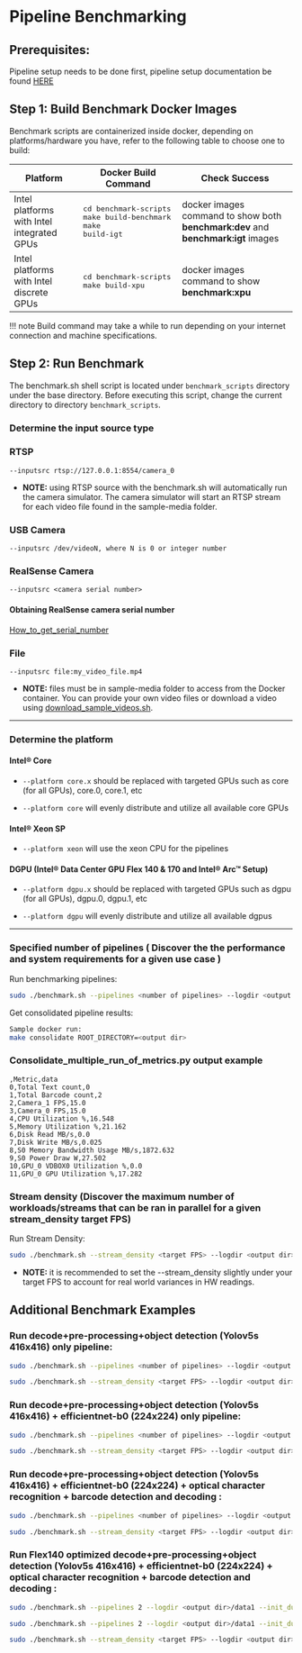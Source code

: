 # Pipeline Benchmarking

## Prerequisites: 
Pipeline setup needs to be done first, pipeline setup documentation be found [HERE](./pipelinesetup.md)

## Step 1: Build Benchmark Docker Images
Benchmark scripts are containerized inside docker, depending on platforms/hardware you have, refer to the following table to choose one to build:

| Platform                                   | Docker Build Command      | Check Success                                |
| ------------------------------------------ | ------------------------- |----------------------------------------------|
| Intel platforms with Intel integrated GPUs | <pre>cd benchmark-scripts<br>make build-benchmark<br>make build-igt</pre> | docker images command to show both <b>benchmark:dev</b> and <b>benchmark:igt</b> images |
| Intel platforms with Intel discrete GPUs   | <pre><pre>cd benchmark-scripts<br>make build-xpu</pre> | docker images command to show <b>benchmark:xpu</b> |

!!! note
    Build command may take a while to run depending on your internet connection and machine specifications.

## Step 2: Run Benchmark
The benchmark.sh shell script is located under `benchmark_scripts` directory under the base directory.  Before executing this script,
change the current directory to directory `benchmark_scripts`.

### Determine the input source type

### RTSP

    --inputsrc rtsp://127.0.0.1:8554/camera_0

- **__NOTE:__** using RTSP source with the benchmark.sh will automatically run the camera simulator. The camera simulator will start an RTSP stream for each video file found in the sample-media folder.

### USB Camera

    --inputsrc /dev/videoN, where N is 0 or integer number

### RealSense Camera

    --inputsrc <camera serial number> 

#### Obtaining RealSense camera serial number

[How_to_get_serial_number](./camera_serial_number.md)

### File

    --inputsrc file:my_video_file.mp4

- **__NOTE:__** files must be in sample-media folder to access from the Docker container. You can provide your own video files or download a video using [download_sample_videos.sh](https://github.com/intel-retail/vision-self-checkout/benchmark-scripts/download_sample_videos.sh).


---

### Determine the platform

#### Intel® Core

- `--platform core.x` should be replaced with targeted GPUs such as core (for all GPUs), core.0, core.1, etc

- `--platform core` will evenly distribute and utilize all available core GPUs

#### Intel® Xeon SP

- `--platform xeon` will use the xeon CPU for the pipelines

#### DGPU (Intel® Data Center GPU Flex 140 & 170 and Intel® Arc™ Setup)

- `--platform dgpu.x` should be replaced with targeted GPUs such as dgpu (for all GPUs), dgpu.0, dgpu.1, etc

- `--platform dgpu` will evenly distribute and utilize all available dgpus

---

### Specified number of pipelines ( Discover the the performance and system requirements for a given use case )

Run benchmarking pipelines:
```bash
sudo ./benchmark.sh --pipelines <number of pipelines> --logdir <output dir>/data --init_duration 30 --duration 120 --platform <core|xeon|dgpu.x> --inputsrc <ex:4k rtsp stream with 10 objects>
```

Get consolidated pipeline results:
```bash
Sample docker run:
make consolidate ROOT_DIRECTORY=<output dir>
```

### Consolidate_multiple_run_of_metrics.py output example
```
,Metric,data
0,Total Text count,0
1,Total Barcode count,2
2,Camera_1 FPS,15.0
3,Camera_0 FPS,15.0
4,CPU Utilization %,16.548
5,Memory Utilization %,21.162
6,Disk Read MB/s,0.0
7,Disk Write MB/s,0.025
8,S0 Memory Bandwidth Usage MB/s,1872.632
9,S0 Power Draw W,27.502
10,GPU_0 VDBOX0 Utilization %,0.0
11,GPU_0 GPU Utilization %,17.282
```

### Stream density (Discover the maximum number of workloads/streams that can be ran in parallel for a given stream_density target FPS)

Run Stream Density:
```bash
sudo ./benchmark.sh --stream_density <target FPS> --logdir <output dir>/data --init_duration 30 --duration 120 --platform <core|xeon|dgpu.x> --inputsrc <ex:4k rtsp stream with 10 objects>
```

- **__NOTE:__** it is recommended to set the --stream_density slightly under your target FPS to account for real world variances in HW readings.

## Additional Benchmark Examples

### Run decode+pre-processing+object detection (Yolov5s 416x416) only pipeline:

```bash
sudo ./benchmark.sh --pipelines <number of pipelines> --logdir <output dir>/data --init_duration 30 --duration 120 --platform <core|xeon|dgpu.x> --inputsrc <4k rtsp stream with 5 objects> --ocr_disabled --barcode_disabled --classification_disabled
```

```bash
sudo ./benchmark.sh --stream_density <target FPS> --logdir <output dir>/data --init_duration 30 --duration 120 --platform <core|xeon|dgpu.x> --inputsrc <ex:4k rtsp stream with 10 objects> --ocr_disabled --barcode_disabled --classification_disabled
```

### Run decode+pre-processing+object detection (Yolov5s 416x416) + efficientnet-b0 (224x224) only pipeline:

```bash
sudo ./benchmark.sh --pipelines <number of pipelines> --logdir <output dir>/data --init_duration 30 --duration 120 --platform <core|xeon|dgpu.x> --inputsrc <4k rtsp stream with 5 objects> --ocr_disabled --barcode_disabled
```

```bash
sudo ./benchmark.sh --stream_density <target FPS> --logdir <output dir>/data --init_duration 30 --duration 120 --platform <core|xeon|dgpu.x> --inputsrc <ex:4k rtsp stream with 10 objects> --ocr_disabled --barcode_disabled
```

### Run  decode+pre-processing+object detection (Yolov5s 416x416) + efficientnet-b0 (224x224) + optical character recognition + barcode detection and decoding :

```bash
sudo ./benchmark.sh --pipelines <number of pipelines> --logdir <output dir>/data --init_duration 30 --duration 120 --platform <core|xeon|dgpu.x> --inputsrc <4k rtsp stream with 5 objects> --ocr 5 GPU
```

```bash
sudo ./benchmark.sh --stream_density <target FPS> --logdir <output dir>/data --init_duration 30 --duration 120 --platform <core|xeon|dgpu.x> --inputsrc <ex:4k rtsp stream with 10 objects> --ocr 5 GPU
```

### Run  Flex140 optimized decode+pre-processing+object detection (Yolov5s 416x416) + efficientnet-b0 (224x224) + optical character recognition + barcode detection and decoding :
```bash
sudo ./benchmark.sh --pipelines 2 --logdir <output dir>/data1 --init_duration 30 --duration 120 --platform dgpu.0 --inputsrc <4k rtsp stream with 5 objects> --ocr 5 GPU

sudo ./benchmark.sh --pipelines 2 --logdir <output dir>/data1 --init_duration 30 --duration 120 --platform dgpu.1 --inputsrc <4k rtsp stream with 5 objects> --ocr 5 GPU
```

```bash
sudo ./benchmark.sh --stream_density <target FPS> --logdir <output dir>/data --init_duration 30 --duration 120 --platform dgpu --inputsrc <ex:4k rtsp stream with 10 objects> --ocr 5 GPU
```
